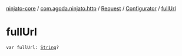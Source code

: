 [ninjato-core](../../../index.md) / [com.agoda.ninjato.http](../../index.md) / [Request](../index.md) / [Configurator](index.md) / [fullUrl](./full-url.md)

# fullUrl

`var fullUrl: `[`String`](https://kotlinlang.org/api/latest/jvm/stdlib/kotlin/-string/index.html)`?`